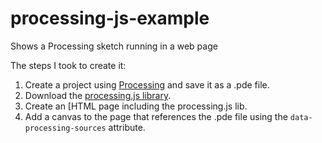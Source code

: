 # processing-js-example

Shows a Processing sketch running in a web page

The steps I took to create it:

1. Create a project using [Processing](http://processing.org) and save it as a .pde file.
2. Download the [processing.js library](http://processingjs.org/download).
3. Create an [HTML page including the processing.js lib.
4. Add a canvas to the page that references the .pde file using the `data-processing-sources` attribute.
